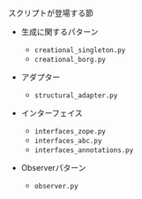 スクリプトが登場する節

* 生成に関するパターン
  * `creational_singleton.py`
  * `creational_borg.py`

* アダプター
  * `structural_adapter.py`

* インターフェイス
  * `interfaces_zope.py`
  * `interfaces_abc.py`
  * `interfaces_annotations.py`

* Observerパターン
  * `observer.py`
